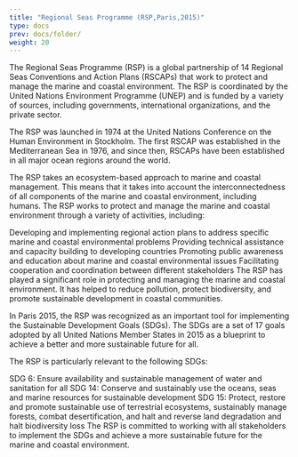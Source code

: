```yaml
---
title: "Regional Seas Programme (RSP,Paris,2015)"
type: docs
prev: docs/folder/
weight: 20
---
```

The Regional Seas Programme (RSP) is a global partnership of 14 Regional Seas Conventions and Action Plans (RSCAPs) that work to protect and manage the marine and coastal environment. The RSP is coordinated by the United Nations Environment Programme (UNEP) and is funded by a variety of sources, including governments, international organizations, and the private sector.

The RSP was launched in 1974 at the United Nations Conference on the Human Environment in Stockholm. The first RSCAP was established in the Mediterranean Sea in 1976, and since then, RSCAPs have been established in all major ocean regions around the world.

The RSP takes an ecosystem-based approach to marine and coastal management. This means that it takes into account the interconnectedness of all components of the marine and coastal environment, including humans. The RSP works to protect and manage the marine and coastal environment through a variety of activities, including:

Developing and implementing regional action plans to address specific marine and coastal environmental problems
Providing technical assistance and capacity building to developing countries
Promoting public awareness and education about marine and coastal environmental issues
Facilitating cooperation and coordination between different stakeholders
The RSP has played a significant role in protecting and managing the marine and coastal environment. It has helped to reduce pollution, protect biodiversity, and promote sustainable development in coastal communities.

In Paris 2015, the RSP was recognized as an important tool for implementing the Sustainable Development Goals (SDGs). The SDGs are a set of 17 goals adopted by all United Nations Member States in 2015 as a blueprint to achieve a better and more sustainable future for all.

The RSP is particularly relevant to the following SDGs:

SDG 6: Ensure availability and sustainable management of water and sanitation for all
SDG 14: Conserve and sustainably use the oceans, seas and marine resources for sustainable development
SDG 15: Protect, restore and promote sustainable use of terrestrial ecosystems, sustainably manage forests, combat desertification, and halt and reverse land degradation and halt biodiversity loss
The RSP is committed to working with all stakeholders to implement the SDGs and achieve a more sustainable future for the marine and coastal environment.


